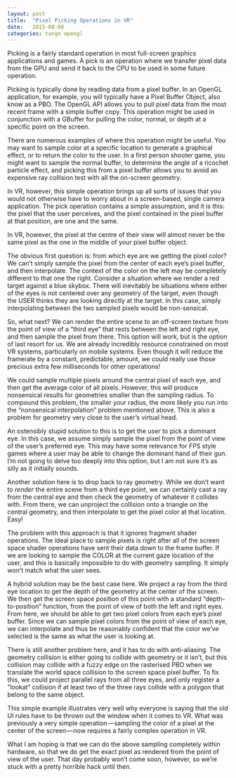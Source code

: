```yaml
---
layout: post
title:  "Pixel Picking Operations in VR"
date:   2015-08-08
categories: tango opengl
---
```


Picking is a fairly standard operation in most full-screen graphics applications and games. A pick is an operation where we transfer pixel data from the GPU and send it back to the CPU to be used in some future operation. 

Picking is typically done by reading data from a pixel buffer. In an OpenGL application, for example, you will typically have a Pixel Buffer Object, also know as a PBO. The OpenGL API allows you to pull pixel data from the most recent frame with a simple buffer copy. This operation might be used in conjunction with a GBuffer for pulling the color, normal, or depth at a specific point on the screen.

There are numerous examples of where this operation might be useful. You may want to sample color at a specific location to generate a graphical effect, or to return the color to the user. In a first person shooter game, you might want to sample the normal buffer, to determine the angle of a ricochet particle effect, and picking this from a pixel buffer allows you to avoid an expensive ray collision test with all the on-screen geometry.

In VR, however, this simple operation brings up all sorts of issues that you would not otherwise have to worry about in a screen-based, single camera application. The pick operation contains a simple assumption, and it is this: the pixel that the user perceives, and the pixel contained in the pixel buffer at that position, are one and the same. 

In VR, however, the pixel at the centre of their view will almost never be the same pixel as the one in the middle of your pixel buffer object.

The obvious first question is: from which eye are we getting the pixel color? We can’t simply sample the pixel from the center of each eye’s pixel buffer, and then interpolate. The context of the color on the left may be completely different to that one the right. Consider a situation where we render a red target against a blue skybox. There will inevitably be situations where either of the eyes is not centered over any geometry of the target, even though the USER thinks they are looking directly at the target. In this case, simply interpolating between the two sampled pixels would be non-sensical.

So, what next? We can render the entire scene to an off-screen texture from the point of view of a “third eye” that rests between the left and right eye, and then sample the pixel from there. This option will work, but is the option of last resort for us. We are already incredibly resource constrained on most VR systems, particularly on mobile systems. Even though it will reduce the framerate by a constant, predictable, amount, we could really use those precious extra few milliseconds for other operations!

We could sample multiple pixels around the central pixel of each eye, and then get the average color of all pixels. However, this will produce nonsensical results for geometries smaller than the sampling radius. To compound this problem, the smaller your radius, the more likely you run into the “nonsensical interpolation” problem mentioned above. This is also a problem for geometry very close to the user’s virtual head.

An ostensibly stupid solution to this is to get the user to pick a dominant eye. In this case, we assume simply sample the pixel from the point of view of the user’s preferred eye. This may have some relevance for FPS style games where a user may be able to change the dominant hand of their gun. I’m not going to delve too deeply into this option, but I am not sure it’s as silly as it initially sounds.

Another solution here is to drop back to ray geometry. While we don’t want to _render_ the entire scene from a third eye point, we can certainly cast a ray from the central eye and then check the geometry of whatever it collides with. From there, we can unproject the collision onto a triangle on the central geometry, and then interpolate to get the pixel color at that location. Easy!

The problem with this approach is that it ignores fragment shader operations. The ideal place to sample pixels is right after all of the screen space shader operations have sent their data down to the frame buffer. If we are looking to sample the COLOR at the current gaze location of the user, and this is basically impossible to do with geometry sampling. It simply won’t match what the user sees.

A hybrid solution may be the best case here. We project a ray from the third eye location to get the depth of the geometry at the center of the screen. We then get the screen space position of this point with a standard “depth-to-position” function, from the point of view of both the left and right eyes. From here, we should be able to get two pixel colors from each eye’s pixel buffer. Since we can sample pixel colors from the point of view of each eye, we can interpolate and thus be reasonably confident that the color we’ve selected is the same as what the user is looking at.

There is still another problem here, and it has to do with anti-aliasing. The geometry collision is either going to collide with geometry or it isn’t, but this collision may collide with a fuzzy edge on the rasterised PBO when we translate the world space collision to the screen space pixel buffer. To fix this, we could project parallel rays from all three eyes, and only register a “lookat” collision if at least two of the three rays collide with a polygon that belong to the same object.

This simple example illustrates very well why everyone is saying that the old UI rules have to be thrown out the window when it comes to VR. What was previously a very simple operation — sampling the color of a pixel at the center of the screen — now requires a fairly complex operation in VR.

What I am hoping is that we can do the above sampling completely within hardware, so that we do get the exact pixel as rendered from the point of view of the user. That day probably won’t come soon, however, so we’re stuck with a pretty horrible hack until then.
